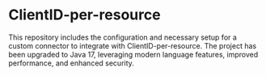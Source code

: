 # ClientID-per-resource

This repository includes the configuration and necessary setup for a custom connector to integrate with ClientID-per-resource. The project has been upgraded to Java 17, leveraging modern language features, improved performance, and enhanced security.

